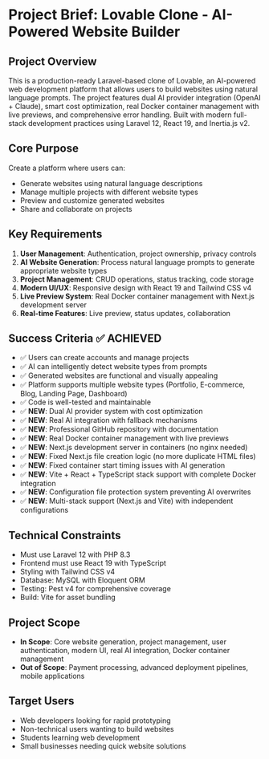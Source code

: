 # Project Brief: Lovable Clone - AI-Powered Website Builder

## Project Overview
This is a production-ready Laravel-based clone of Lovable, an AI-powered web development platform that allows users to build websites using natural language prompts. The project features dual AI provider integration (OpenAI + Claude), smart cost optimization, real Docker container management with live previews, and comprehensive error handling. Built with modern full-stack development practices using Laravel 12, React 19, and Inertia.js v2.

## Core Purpose
Create a platform where users can:
- Generate websites using natural language descriptions
- Manage multiple projects with different website types
- Preview and customize generated websites
- Share and collaborate on projects

## Key Requirements
1. **User Management**: Authentication, project ownership, privacy controls
2. **AI Website Generation**: Process natural language prompts to generate appropriate website types
3. **Project Management**: CRUD operations, status tracking, code storage
4. **Modern UI/UX**: Responsive design with React 19 and Tailwind CSS v4
5. **Live Preview System**: Real Docker container management with Next.js development server
6. **Real-time Features**: Live preview, status updates, collaboration

## Success Criteria ✅ ACHIEVED
- ✅ Users can create accounts and manage projects
- ✅ AI can intelligently detect website types from prompts
- ✅ Generated websites are functional and visually appealing
- ✅ Platform supports multiple website types (Portfolio, E-commerce, Blog, Landing Page, Dashboard)
- ✅ Code is well-tested and maintainable
- ✅ **NEW**: Dual AI provider system with cost optimization
- ✅ **NEW**: Real AI integration with fallback mechanisms
- ✅ **NEW**: Professional GitHub repository with documentation
- ✅ **NEW**: Real Docker container management with live previews
- ✅ **NEW**: Next.js development server in containers (no nginx needed)
- ✅ **NEW**: Fixed Next.js file creation logic (no more duplicate HTML files)
- ✅ **NEW**: Fixed container start timing issues with AI generation
- ✅ **NEW**: Vite + React + TypeScript stack support with complete Docker integration
- ✅ **NEW**: Configuration file protection system preventing AI overwrites
- ✅ **NEW**: Multi-stack support (Next.js and Vite) with independent configurations

## Technical Constraints
- Must use Laravel 12 with PHP 8.3
- Frontend must use React 19 with TypeScript
- Styling with Tailwind CSS v4
- Database: MySQL with Eloquent ORM
- Testing: Pest v4 for comprehensive coverage
- Build: Vite for asset bundling

## Project Scope
- **In Scope**: Core website generation, project management, user authentication, modern UI, real AI integration, Docker container management
- **Out of Scope**: Payment processing, advanced deployment pipelines, mobile applications

## Target Users
- Web developers looking for rapid prototyping
- Non-technical users wanting to build websites
- Students learning web development
- Small businesses needing quick website solutions
